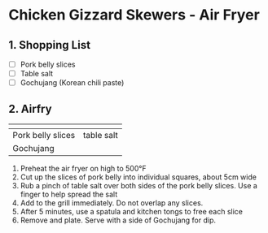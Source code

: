 # Chicken Gizzard Skewers - Air Fryer

## 1. Shopping List
- [ ] Pork belly slices
- [ ] Table salt
- [ ] Gochujang (Korean chili paste)

## 2. Airfry
|<!-- -->|<!-- -->|
|---|---|
| Pork belly slices | table salt |
| Gochujang | |

1. Preheat the air fryer on high to 500°F
2. Cut up the slices of pork belly into individual squares, about 5cm wide
3. Rub a pinch of table salt over both sides of the pork belly slices. Use a finger to help spread the salt
3. Add to the grill immediately. Do not overlap any slices.
4. After 5 minutes, use a spatula and kitchen tongs to free each slice
5. Remove and plate. Serve with a side of Gochujang for dip.
